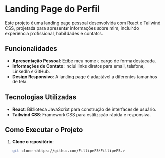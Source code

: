 # Landing Page do Perfil

Este projeto é uma landing page pessoal desenvolvida com React e Tailwind CSS, projetada para apresentar informações sobre mim, incluindo experiência profissional, habilidades e contatos. 

## Funcionalidades

- **Apresentação Pessoal**: Exibe meu nome e cargo de forma destacada.
- **Informações de Contato**: Inclui links diretos para email, telefone, LinkedIn e GitHub.
- **Design Responsivo**: A landing page é adaptável a diferentes tamanhos de tela.

## Tecnologias Utilizadas

- **React**: Biblioteca JavaScript para construção de interfaces de usuário.
- **Tailwind CSS**: Framework CSS para estilização rápida e responsiva.

## Como Executar o Projeto

1. **Clone o repositório**:

   ```bash
   git clone <https://github.com/FillipeF5/FillipeF5.>
